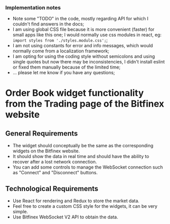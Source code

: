 ### Implementation notes
* Note some "TODO" in the code, mostly regarding API for which I couldn't find answers in the docs;
* I am using global CSS file because it is more convenient (faster) for small apps like this one; I would normally use css modules in react, eg: `import styles from './styles.module.css';`;
* I am not using constants for error and info messages, which would normally come from a localization framework;
* I am opting for using the coding style without semicolons and using single quotes but now there may be inconsistencies, I didn't install eslint or fixed them manually because of the limited time;
* ... please let me know if you have any questions;

# Order Book widget functionality from the Trading page of the Bitfinex website

## General Requirements
- The widget should conceptually be the same as the corresponding widgets on the Bitfinex website.
- It should show the data in real time and should have the ability to recover after a lost network connection.
- You can add some controls to manage the WebSocket connection such as "Connect" and "Disconnect" buttons.

## Technological Requirements
* Use React for rendering and Redux to store the market data.
* Feel free to create a custom CSS style for the widgets, it can be very simple.
* Use Bitfinex WebSocket V2 API to obtain the data.